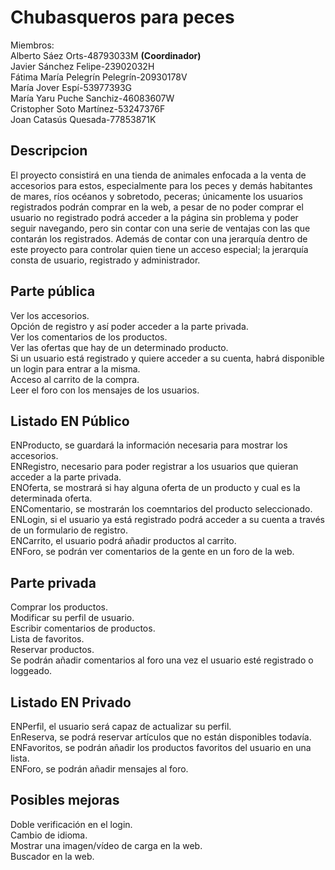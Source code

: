 # Chubasqueros para peces
Miembros:<br>
Alberto Sáez Orts-48793033M <b>(Coordinador)</b><br>
Javier Sánchez Felipe-23902032H<br>
Fátima María Pelegrín Pelegrín-20930178V<br>
María Jover Espí-53977393G<br>
María Yaru Puche Sanchiz-46083607W<br>
Cristopher Soto Martínez-53247376F<br>
Joan Catasús Quesada-77853871K<br>
## Descripcion
El proyecto consistirá en una tienda de animales enfocada a la venta de accesorios para estos, especialmente para los peces y demás habitantes de mares, ríos océanos y sobretodo, peceras; únicamente los usuarios registrados podrán comprar en la web, a pesar de no poder comprar
el usuario no registrado podrá acceder a la página sin problema y poder seguir navegando, pero sin contar con una serie de ventajas con las que contarán los registrados. Además de contar con una jerarquía dentro de este
proyecto para controlar quien tiene un acceso especial; la jerarquía consta de usuario, registrado y administrador.
## Parte pública
Ver los accesorios.<br>
Opción de registro y así poder acceder a la parte privada.<br>
Ver los comentarios de los productos.<br>
Ver las ofertas que hay de un determinado producto.<br>
Si un usuario está registrado y quiere acceder a su cuenta, habrá disponible un login para entrar a la misma.<br>
Acceso al carrito de la compra.<br>
Leer el foro con los mensajes de los usuarios.<br>

## Listado EN Público
ENProducto, se guardará la información necesaria para mostrar los accesorios.<br>
ENRegistro, necesario para poder registrar a los usuarios que quieran acceder a la parte privada.<br>
ENOferta, se mostrará si hay alguna oferta de un producto y cual es la determinada oferta.<br>
ENComentario, se mostrarán los coemntarios del producto seleccionado.<br>
ENLogin, si el usuario ya está registrado podrá acceder a su cuenta a través de un formulario de registro.<br>
ENCarrito, el usuario podrá añadir productos al carrito.<br>
ENForo, se podrán ver comentarios de la gente en un foro de la web.<br>

## Parte privada
Comprar los productos.<br>
Modificar su perfil de usuario.<br>
Escribir comentarios de productos.<br>
Lista de favoritos.<br>
Reservar productos.<br>
Se podrán añadir comentarios al foro una vez el usuario esté registrado o loggeado.<br>

## Listado EN Privado
ENPerfil, el usuario será capaz de actualizar su perfil.<br>
EnReserva, se podrá reservar artículos que no están disponibles todavía.<br>
ENFavoritos, se podrán añadir los productos favoritos del usuario en una lista.<br>
ENForo, se podrán añadir mensajes al foro.<br>

## Posibles mejoras
Doble verificación en el login.<br>
Cambio de idioma.<br>
Mostrar una imagen/vídeo de carga en la web.<br>
Buscador en la web.<br>

